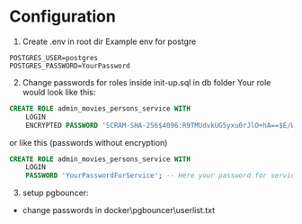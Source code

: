# Configuration
1.  Create .env in root dir
Example env for postgre
```env
POSTGRES_USER=postgres
POSTGRES_PASSWORD=YourPassword
```	
2. Change passwords for roles inside init-up.sql in db folder
Your role would look like this:
```sql
CREATE ROLE admin_movies_persons_service WITH
    LOGIN
    ENCRYPTED PASSWORD 'SCRAM-SHA-256$4096:R9TMUdvkUG5yxu0rJlO+hA==$E/WRNMfl6SWK9xreXN8rfIkJjpQhWO8pd+8t2kx12D0=:sCS47DCNVIZYhoue/BReTE0ZhVRXMGszsnnHexVwOU=';  -- Here your password for service
```
or like this (passwords without encryption)
```sql
CREATE ROLE admin_movies_persons_service WITH
    LOGIN
    PASSWORD 'YourPasswordForService'; -- Here your password for service
```

3. setup pgbouncer:
* change passwords in docker\pgbouncer\userlist.txt